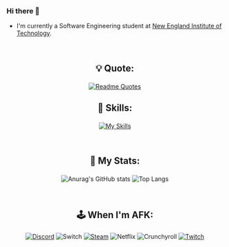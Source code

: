 ### Hi there 👋

- I'm currently a Software Engineering student at [New England Institute of Technology](https://www.neit.edu/).

<br>

<div align="center">

## <p align="center">:bulb: Quote:</p>

[![Readme Quotes](https://quotes-github-readme.vercel.app/api?type=horizontal&theme=dark)](https://github.com/piyushsuthar/github-readme-quotes)


## <p align="center">:brain: Skills:</p>


[![My Skills](https://skillicons.dev/icons?i=js,react,html,css,tailwind,php,java,cs,dotnet,python,mysql,postgres,aws)](https://skillicons.dev)

<br>

## <p align="center">:medal_sports: My Stats:</p>


![Anurag's GitHub stats](https://github-readme-stats.vercel.app/api?username=gacarrillo-dev&show_icons=true&theme=codeSTACKr) ![Top Langs](https://github-readme-stats.vercel.app/api/top-langs/?username=gacarrillo-dev&layout=compact&theme=codeSTACKr)

<br>

## <p align="center">:joystick: When I'm AFK:</p>

[![Discord](https://img.shields.io/badge/Discord-%235865F2.svg?style=for-the-badge&logo=discord&logoColor=white)](https://discord.gg/GVgZgEr) ![Switch](https://img.shields.io/badge/Switch-E60012?style=for-the-badge&logo=nintendo-switch&logoColor=white) [![Steam](https://img.shields.io/badge/steam-%23000000.svg?style=for-the-badge&logo=steam&logoColor=white)](https://steamcommunity.com/id/illusive2x/) ![Netflix](https://img.shields.io/badge/Netflix-E50914?style=for-the-badge&logo=netflix&logoColor=white) ![Crunchyroll](https://img.shields.io/badge/Crunchyroll-F47521?style=for-the-badge&logo=crunchyroll&logoColor=white) [![Twitch](https://img.shields.io/badge/Twitch-%239146FF.svg?style=for-the-badge&logo=Twitch&logoColor=white)](https://twitch.tv/illusive2x)

</div>
<!--
**gacarrillo-dev/gacarrillo-dev** is a ✨ _special_ ✨ repository because its `README.md` (this file) appears on your GitHub profile.

Here are some ideas to get you started:

- 🔭 I’m currently working on ...
- 🌱 I’m currently learning ...
- 👯 I’m looking to collaborate on ...
- 🤔 I’m looking for help with ...
- 💬 Ask me about ...
- 📫 How to reach me: ...
- 😄 Pronouns: ...
- ⚡ Fun fact: ...
-->
